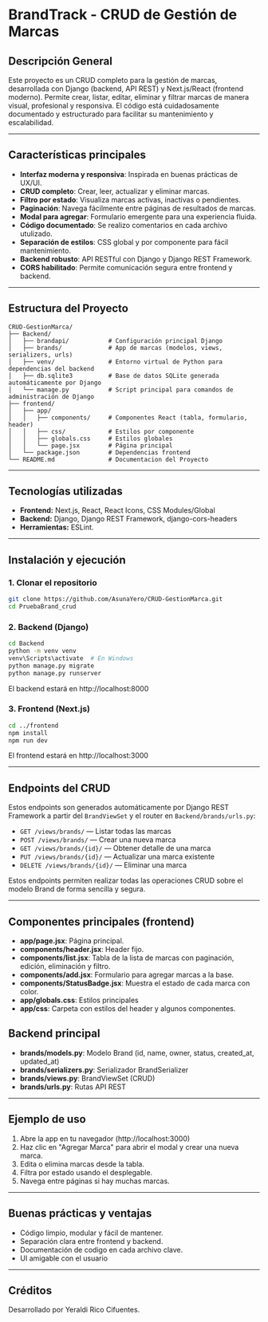 # BrandTrack - CRUD de Gestión de Marcas

## Descripción General

Este proyecto es un CRUD completo para la gestión de marcas, desarrollada con Django (backend, API REST) y Next.js/React (frontend moderno). Permite crear, listar, editar, eliminar y filtrar marcas de manera visual, profesional y responsiva. El código está cuidadosamente documentado y estructurado para facilitar su mantenimiento y escalabilidad.

---

## Características principales

- **Interfaz moderna y responsiva**: Inspirada en buenas prácticas de UX/UI.
- **CRUD completo**: Crear, leer, actualizar y eliminar marcas.
- **Filtro por estado**: Visualiza marcas activas, inactivas o pendientes.
- **Paginación**: Navega fácilmente entre páginas de resultados de marcas.
- **Modal para agregar**: Formulario emergente para una experiencia fluida.
- **Código documentado**: Se realizo comentarios en cada archivo utulizado.
- **Separación de estilos**: CSS global y por componente para fácil mantenimiento.
- **Backend robusto**: API RESTful con Django y Django REST Framework.
- **CORS habilitado**: Permite comunicación segura entre frontend y backend.

---

## Estructura del Proyecto

```
CRUD-GestionMarca/
├── Backend/
│   ├── brandapi/           # Configuración principal Django
│   ├── brands/             # App de marcas (modelos, views, serializers, urls)
│   ├── venv/               # Entorno virtual de Python para dependencias del backend
│   ├── db.sqlite3          # Base de datos SQLite generada automáticamente por Django
│   └── manage.py           # Script principal para comandos de administración de Django
├── frontend/
│   ├── app/
│   │   ├── components/     # Componentes React (tabla, formulario, header)
│   │   ├── css/            # Estilos por componente
│   │   ├── globals.css     # Estilos globales
│   │   └── page.jsx        # Página principal
│   └── package.json        # Dependencias frontend
└── README.md               # Documentacion del Proyecto
```

---

## Tecnologías utilizadas

- **Frontend:** Next.js, React, React Icons, CSS Modules/Global
- **Backend:** Django, Django REST Framework, django-cors-headers
- **Herramientas:** ESLint.

---

## Instalación y ejecución

### 1. Clonar el repositorio

```bash
git clone https://github.com/AsunaYero/CRUD-GestionMarca.git
cd PruebaBrand_crud
```

### 2. Backend (Django)

```bash
cd Backend
python -m venv venv
venv\Scripts\activate  # En Windows
python manage.py migrate
python manage.py runserver
```

El backend estará en http://localhost:8000

### 3. Frontend (Next.js)

```bash
cd ../frontend
npm install
npm run dev
```

El frontend estará en http://localhost:3000

---

## Endpoints del CRUD

Estos endpoints son generados automáticamente por Django REST Framework a partir del `BrandViewSet` y el router en `Backend/brands/urls.py`:

- `GET /views/brands/` — Listar todas las marcas
- `POST /views/brands/` — Crear una nueva marca
- `GET /views/brands/{id}/` — Obtener detalle de una marca
- `PUT /views/brands/{id}/` — Actualizar una marca existente
- `DELETE /views/brands/{id}/` — Eliminar una marca

Estos endpoints permiten realizar todas las operaciones CRUD sobre el modelo Brand de forma sencilla y segura.

---

## Componentes principales (frontend)

- **app/page.jsx**: Página principal.
- **components/header.jsx**: Header fijo.
- **components/list.jsx**: Tabla de la lista de marcas con paginación, edición, eliminación y filtro.
- **components/add.jsx**: Formulario para agregar marcas a la base.
- **components/StatusBadge.jsx**: Muestra el estado de cada marca con color.
- **app/globals.css**: Estilos principales 
- **app/css**: Carpeta con estilos del header y algunos componentes.

## Backend principal

- **brands/models.py**: Modelo Brand (id, name, owner, status, created_at, updated_at)
- **brands/serializers.py**: Serializador BrandSerializer
- **brands/views.py**: BrandViewSet (CRUD)
- **brands/urls.py**: Rutas API REST

---

## Ejemplo de uso

1. Abre la app en tu navegador (http://localhost:3000)
2. Haz clic en "Agregar Marca" para abrir el modal y crear una nueva marca.
3. Edita o elimina marcas desde la tabla.
4. Filtra por estado usando el desplegable.
5. Navega entre páginas si hay muchas marcas.

---

## Buenas prácticas y ventajas

- Código limpio, modular y fácil de mantener.
- Separación clara entre frontend y backend.
- Documentación  de codigo en cada archivo clave.
- UI amigable con el usuario

---

## Créditos 

Desarrollado por Yeraldi Rico Cifuentes.
